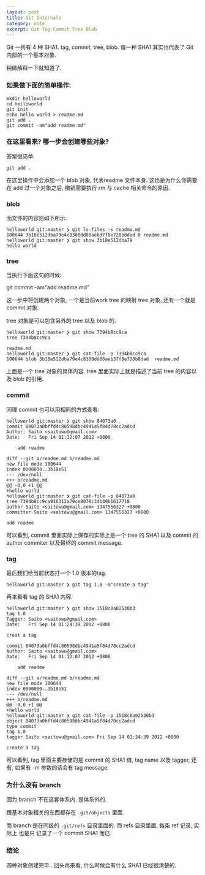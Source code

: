 ```yaml
---
layout: post
title: Git Internals
category: note
excerpt: Git Tag Commit Tree Blob
---
```


Git 一共有 4 种 SHA1. tag, commit, tree, blob. 每一种 SHA1 其实也代表了 Git 内部的一个基本对象.

稍微解释一下就知道了.

### 如果做下面的简单操作:

    mkdir helloworld
    cd helloworld
    git init
    echo hello world > readme.md
    git add .
    git commit -am"add readme.md"

### 在这里看来? 哪一步会创建哪些对象?

答案很简单.

    git add .

在这里操作中会添加一个 blob 对象, 代表readme 文件本身. 这也是为什么你需要在 add 过一个对象之后, 撤销需要执行 rm 与 cache 相关命令的原因.

### blob

而文件的内容则如下所示.

    helloworld git:master ❯ git ls-files -s readme.md 
    100644 3b18e512dba79e4c8300dd08aeb37f8e728b8dad 0 readme.md
    helloworld git:master ❯ git show 3b18e512dba79
    hello world

### tree

当执行下面这句的时候:

  git commit -am"add readme.md"

这一步中将创建两个对象, 一个是当前work tree 的映射 tree 对象, 还有一个就是 commit 对象.

tree 对象是可以包含另外的 tree 以及 blob 的.

    helloworld git:master ❯ git show 7394b8cc9ca                                      
    tree 7394b8cc9ca

    readme.md
    helloworld git:master ❯ git cat-file -p 7394b8cc9ca                                                                           
    100644 blob 3b18e512dba79e4c8300dd08aeb37f8e728b8dad  readme.md

上面是一个 tree 对象的具体内容.  tree 里面实际上就是描述了当前 tree 的内容以及 blob 的引用.

### commit

同理 commit 也可以用相同的方式查看:

    helloworld git:master ❯ git show 84073a0
    commit 84073a0bffd4c80598dbc4941a5f84d78cc2adcd
    Author: Saito <saitowu@gmail.com>
    Date:   Fri Sep 14 01:12:07 2012 +0800

        add readme

    diff --git a/readme.md b/readme.md
    new file mode 100644
    index 0000000..3b18e51
    --- /dev/null
    +++ b/readme.md
    @@ -0,0 +1 @@
    +hello world
    helloworld git:master ❯ git cat-file -p 84073a0                                                                               
    tree 7394b8cc9ca916312a79ce8078c34b49b1617718
    author Saito <saitowu@gmail.com> 1347556327 +0800
    committer Saito <saitowu@gmail.com> 1347556327 +0800

    add readme

可以看到, commit 里面实际上保存的实际上是一个 tree 的 SHA1 以及 commit 的 author commiter 以及最终的 commit message.

### tag

最后我们给当前状态打一个 1.0 版本的tag.


    helloworld git:master ❯ git tag 1.0 -m"create a tag"

再来看看 tag 的 SHA1 内容.

    helloworld git:master ❯ git show 1518c0a02530b3                                   
    tag 1.0
    Tagger: Saito <saitowu@gmail.com>
    Date:   Fri Sep 14 01:24:39 2012 +0800

    creat a tag

    commit 84073a0bffd4c80598dbc4941a5f84d78cc2adcd
    Author: Saito <saitowu@gmail.com>
    Date:   Fri Sep 14 01:12:07 2012 +0800

        add readme

    diff --git a/readme.md b/readme.md
    new file mode 100644
    index 0000000..3b18e51
    --- /dev/null
    +++ b/readme.md
    @@ -0,0 +1 @@
    +hello world
    helloworld git:master ❯ git cat-file -p 1518c0a02530b3
    object 84073a0bffd4c80598dbc4941a5f84d78cc2adcd
    type commit
    tag 1.0
    tagger Saito <saitowu@gmail.com> Fri Sep 14 01:24:39 2012 +0800

    create a tag

可以看到, tag 里面主要存储的是 commit 的 SHA1 值, tag name 以及 tagger, 还有, 如果有 -m 参数的话会有 tag message.


### 为什么没有 branch

因为 branch 不在这套体系内. 是体系外的.

跟基本对象相关的东西都存在 `.git/objects` 里面.

而 branch 是在同级的 `.git/refs` 目录里面的. 而 refs 目录里面, 每条 ref 记录, 实际上 也是只 记录了一个 commit SHA1 而已.

### 结论

四种对象创建完毕.. 回头再来看, 什么时候会有什么 SHA1 已经很清楚的.
